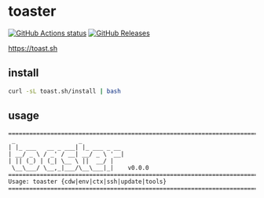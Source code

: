 # toaster

[![GitHub Actions status](https://github.com/opspresso/toaster/workflows/Build-Push/badge.svg)](https://github.com/opspresso/toaster/actions)
[![GitHub Releases](https://img.shields.io/github/release/opspresso/toaster.svg)](https://github.com/opspresso/toaster/releases)

<https://toast.sh>

## install

```bash
curl -sL toast.sh/install | bash
```

## usage

<!-- usage start -->

```
================================================================================
 _                  _
| |_ ___   __ _ ___| |_ ___ _ __
| __/ _ \ / _' / __| __/ _ \ '__|
| || (_) | (_| \__ \ ||  __/ |
 \__\___/ \__,_|___/\__\___|_|    v0.0.0
================================================================================
Usage: toaster {cdw|env|ctx|ssh|update|tools}
================================================================================
```

<!-- usage end -->
